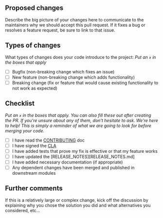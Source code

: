 ## Proposed changes

Describe the big picture of your changes here to communicate to the
maintainers why we should accept this pull request.
If it fixes a bug or resolves a feature request, be sure to link to
that issue.

## Types of changes

What types of changes does your code introduce to the project: _Put
an `x` in the boxes that apply_

- [ ] Bugfix (non-breaking change which fixes an issue)
- [ ] New feature (non-breaking change which adds functionality)
- [ ] Breaking change (fix or feature that would cause existing
      functionality to not work as expected)

## Checklist

_Put an `x` in the boxes that apply. You can also fill these out after
creating the PR. If you're unsure about any of them, don't hesitate to
ask. We're here to help! This is simply a reminder of what we are going
to look for before merging your code._

- [ ] I have read the [CONTRIBUTING][contrib] doc
- [ ] I have signed the [CLA][cla]
- [ ] I have added tests that prove my fix is effective or that my
      feature works
- [ ] I have updated the [RELEASE_NOTES][RELEASE_NOTES.md]
- [ ] I have added necessary documentation (if appropriate)
- [ ] Any dependent changes have been merged and published in
      downstream modules

## Further comments

If this is a relatively large or complex change, kick off the discussion
by explaining why you chose the solution you did and what alternatives
you considered, etc...




[cla]: https://raw.githubusercontent.com/orchestracities/ngsi-timeseries-api/master/individual_cla.pdf
    "Martel Open Source Software Individual Contributor License Agreement"
[contrib]: https://github.com/smartsdk/ngsi-timeseries-api/blob/master/CONTRIBUTING.md
    "Contributing to QuantumLeap"
